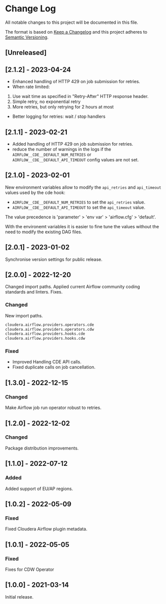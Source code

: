 # Change Log
All notable changes to this project will be documented in this file.
 
The format is based on [Keep a Changelog](http://keepachangelog.com/)
and this project adheres to [Semantic Versioning](http://semver.org/).

## [Unreleased]

## [2.1.2] - 2023-04-24
- Enhanced handling of HTTP 429 on job submission for retries.
- When rate limited:
1. Use wait time as specified in "Retry-After" HTTP response header.
2. Simple retry, no exponential retry
3. More retries, but only retrying for 2 hours at most
- Better logging for retries: wait / stop handlers

## [2.1.1] - 2023-02-21

- Added handling of HTTP 429 on job submission for retries.
- reduce the number of warnings in the logs if the `AIRFLOW__CDE__DEFAULT_NUM_RETRIES`
  or `AIRFLOW__CDE__DEFAULT_API_TIMEOUT` config values are not set.

## [2.1.0] - 2023-02-01

New environment variables allow to modify the `api_retries` and
`api_timeout` values used by the cde hook:
- `AIRFLOW__CDE__DEFAULT_NUM_RETRIES` to set the `api_retries` value.
- `AIRFLOW__CDE__DEFAULT_API_TIMEOUT` to set the `api_timeout` value.

The value precedence is 'parameter' > 'env var' > 'airflow.cfg' > 'default'.

With the environemt variables it is easier to fine tune the values without the
need to modify the existing DAG files.

## [2.0.1] - 2023-01-02

Synchronise version settings for public release.

## [2.0.0] - 2022-12-20

Changed import paths. Applied current Airflow community coding standards and linters. Fixes.

### Changed
   
New import paths.
```python
cloudera.airflow.providers.operators.cde
cloudera.airflow.providers.operators.cdw
cloudera.airflow.providers.hooks.cde
cloudera.airflow.providers.hooks.cdw
```

### Fixed

- Improved Handling CDE API calls.
- Fixed duplicate calls on job cancellation.

## [1.3.0] - 2022-12-15
### Changed
   
Make Airflow job run operator robust to retries.

## [1.2.0] - 2022-12-02
### Changed
   
Package distribution improvements.

## [1.1.0] - 2022-07-12
### Added
   
Added support of EU/AP regions.

## [1.0.2] - 2022-05-09
### Fixed

Fixed Сloudera Airflow plugin metadata. 

## [1.0.1] - 2022-05-05
### Fixed

Fixes for CDW Operator

## [1.0.0] - 2021-03-14
 
 Initial release.
 

